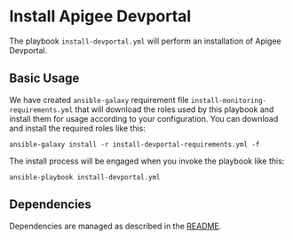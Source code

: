 # Install Apigee Devportal

The playbook `install-devportal.yml` will perform an installation of Apigee Devportal. 

## Basic Usage
We have created `ansible-galaxy` requirement file `install-monitoring-requirements.yml` that will download the roles 
used by this playbook and install them for usage according to your configuration. You can download and install the 
required roles like this: 

    ansible-galaxy install -r install-devportal-requirements.yml -f
    
The install process will be engaged when you invoke the playbook like this:

    ansible-playbook install-devportal.yml

## Dependencies

Dependencies are managed as described in the [README](README.md).
